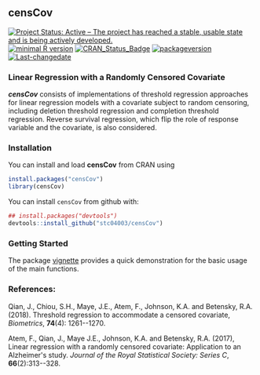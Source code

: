 
**censCov**
-----------

[![Project Status: Active – The project has reached a stable, usable state and is being actively developed.](http://www.repostatus.org/badges/latest/active.svg)](http://www.repostatus.org/#active) [![minimal R version](https://img.shields.io/badge/R%3E%3D-3.4.0-6666ff.svg)](https://cran.r-project.org/) [![CRAN\_Status\_Badge](http://www.r-pkg.org/badges/version/reReg)](https://cran.r-project.org/package=reReg) [![packageversion](https://img.shields.io/badge/Package%20version-1.0.1-orange.svg?style=flat-square)](commits/master) [![Last-changedate](https://img.shields.io/badge/last%20change-2019--05--18-yellowgreen.svg)](/commits/master)

### Linear Regression with a Randomly Censored Covariate

***censCov*** consists of implementations of threshold regression approaches for linear regression models with a covariate subject to random censoring, including deletion threshold regression and completion threshold regression. Reverse survival regression, which flip the role of response variable and the covariate, is also considered.

### Installation

You can install and load **censCov** from CRAN using

``` r
install.packages("censCov")
library(censCov)
```

You can install `censCov` from github with:

``` r
## install.packages("devtools")
devtools::install_github("stc04003/censCov")
```

### Getting Started

The package [vignette](https://www.sychiou.com/censCov/index.html) provides a quick demonstration for the basic usage of the main functions.

### References:

Qian, J., Chiou, S.H., Maye, J.E., Atem, F., Johnson, K.A. and Betensky, R.A. (2018). Threshold regression to accommodate a censored covariate, *Biometrics*, **74**(4): 1261--1270.

Atem, F., Qian, J., Maye J.E., Johnson, K.A. and Betensky, R.A. (2017), Linear regression with a randomly censored covariate: Application to an Alzheimer's study. *Journal of the Royal Statistical Society: Series C*, **66**(2):313--328.
